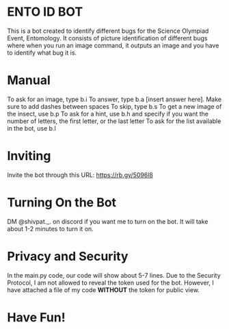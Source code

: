 # ENTO ID BOT

This is a bot created to identify different bugs for the Science Olympiad Event, Entomology.
It consists of picture identification of different bugs where when you run an image command, it outputs an image and you have to identify what bug it is.

# Manual
To ask for an image, type b.i 
To answer, type b.a [insert answer here]. Make sure to add dashes between spaces 
To skip, type b.s
To get a new image of the insect, use b.p 
To ask for a hint, use b.h and specify if you want the number of letters, the first letter, or the last letter
To ask for the list available in the bot, use b.l 

# Inviting

Invite the bot through this URL: https://rb.gy/5096l8

# Turning On the Bot

DM @shivpat._. on discord if you want me to turn on the bot. It will take about 1-2 minutes to turn it on.

# Privacy and Security

In the main.py code, our code will show about 5-7 lines. Due to the Security Protocol, I am not allowed to reveal the token used for the bot. However, I have attached a file of my code **WITHOUT** the token for public view.


# Have Fun!

